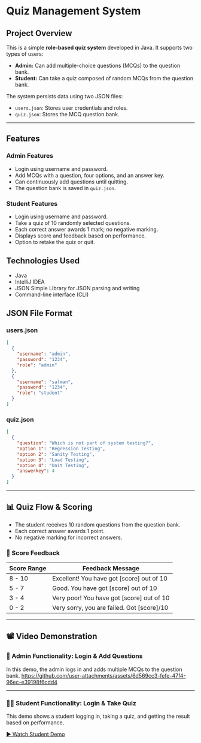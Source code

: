# Quiz Management System

## Project Overview
This is a simple **role-based quiz system** developed in Java. It supports two types of users:

- **Admin:** Can add multiple-choice questions (MCQs) to the question bank.
- **Student:** Can take a quiz composed of random MCQs from the question bank.

The system persists data using two JSON files:
- `users.json`: Stores user credentials and roles.
- `quiz.json`: Stores the MCQ question bank.

---

## Features

### Admin Features
- Login using username and password.
- Add MCQs with a question, four options, and an answer key.
- Can continuously add questions until quitting.
- The question bank is saved in `quiz.json`.

### Student Features
- Login using username and password.
- Take a quiz of 10 randomly selected questions.
- Each correct answer awards 1 mark; no negative marking.
- Displays score and feedback based on performance.
- Option to retake the quiz or quit.

## Technologies Used
- Java
- IntelliJ IDEA
- JSON Simple Library for JSON parsing and writing
- Command-line interface (CLI)

## JSON File Format

### users.json

```json
[
  {
    "username": "admin",
    "password": "1234",
    "role": "admin"
  },
  {
    "username": "salman",
    "password": "1234",
    "role": "student"
  }
]
```

### quiz.json

```json
[
  {
    "question": "Which is not part of system testing?",
    "option 1": "Regression Testing",
    "option 2": "Sanity Testing",
    "option 3": "Load Testing",
    "option 4": "Unit Testing",
    "answerkey": 4
  }
]
```


---

## 📊 Quiz Flow & Scoring

- The student receives 10 random questions from the question bank.
- Each correct answer awards 1 point.
- No negative marking for incorrect answers.

### 🧮 Score Feedback

| Score Range | Feedback Message                            |
|-------------|---------------------------------------------|
| 8 - 10      | Excellent! You have got [score] out of 10   |
| 5 - 7       | Good. You have got [score] out of 10        |
| 3 - 4       | Very poor! You have got [score] out of 10   |
| 0 - 2       | Very sorry, you are failed. Got [score]/10  |

---

## 📽️ Video Demonstration

### 🔐 Admin Functionality: Login & Add Questions

In this demo, the admin logs in and adds multiple MCQs to the question bank.
https://github.com/user-attachments/assets/6d569cc3-fefe-47f4-96ec-e39198f6cdd4

---

### 🧑‍🎓 Student Functionality: Login & Take Quiz

This demo shows a student logging in, taking a quiz, and getting the result based on performance.

[▶️ Watch Student Demo](PASTE_YOUR_STUDENT_VIDEO_LINK_HERE)

